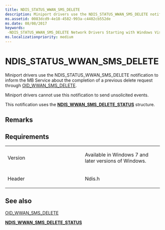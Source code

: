 ```yaml
---
title: NDIS_STATUS_WWAN_SMS_DELETE
description: Miniport drivers use the NDIS_STATUS_WWAN_SMS_DELETE notification to inform the MB Service about the completion of a previous delete request through OID_WWAN_SMS_DELETE.
ms.assetid: 0083dcd9-4e18-4582-993a-c4402cb552de
ms.date: 08/08/2017
keywords: 
 -NDIS_STATUS_WWAN_SMS_DELETE Network Drivers Starting with Windows Vista
ms.localizationpriority: medium
---
```


# NDIS\_STATUS\_WWAN\_SMS\_DELETE


Miniport drivers use the NDIS\_STATUS\_WWAN\_SMS\_DELETE notification to inform the MB Service about the completion of a previous delete request through [OID\_WWAN\_SMS\_DELETE](oid-wwan-sms-delete.md).

Miniport drivers cannot use this notification to send unsolicited events.

This notification uses the [**NDIS\_WWAN\_SMS\_DELETE\_STATUS**](https://docs.microsoft.com/windows-hardware/drivers/ddi/ndiswwan/ns-ndiswwan-_ndis_wwan_sms_delete_status) structure.

Remarks
-------

Requirements
------------

<table>
<colgroup>
<col width="50%" />
<col width="50%" />
</colgroup>
<tbody>
<tr class="odd">
<td><p>Version</p></td>
<td><p>Available in Windows 7 and later versions of Windows.</p></td>
</tr>
<tr class="even">
<td><p>Header</p></td>
<td>Ndis.h</td>
</tr>
</tbody>
</table>

## See also


[OID\_WWAN\_SMS\_DELETE](oid-wwan-sms-delete.md)

[**NDIS\_WWAN\_SMS\_DELETE\_STATUS**](https://docs.microsoft.com/windows-hardware/drivers/ddi/ndiswwan/ns-ndiswwan-_ndis_wwan_sms_delete_status)

 

 




